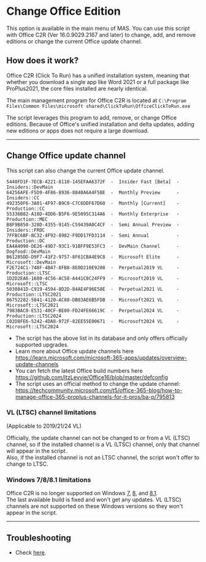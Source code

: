 # Change Office Edition

This option is available in the main menu of MAS. You can use this script with Office C2R (Ver 16.0.9029.2167 and later) to change, add, and remove editions or change the current Office update channel.

## How does it work?

Office C2R (Click To Run) has a unified installation system, meaning that whether you download a single app like Word 2021 or a full package like ProPlus2021, the core files installed are nearly identical.

The main management program for Office C2R is located at `C:\Program Files\Common Files\microsoft shared\ClickToRun\OfficeClickToRun.exe`

The script leverages this program to add, remove, or change Office editions. Because of Office's unified installation and delta updates, adding new editions or apps does not require a large download.

---

## Change Office update channel

This script can also change the current Office update channel.

```
5440FD1F-7ECB-4221-8110-145EFAA6372F  -  Insider Fast [Beta]  -  Insiders::DevMain
64256AFE-F5D9-4F86-8936-8840A6A4F5BE  -  Monthly Preview      -  Insiders::CC
492350F6-3A01-4F97-B9C0-C7C6DDF67D60  -  Monthly [Current]    -  Production::CC
55336B82-A18D-4DD6-B5F6-9E5095C314A6  -  Monthly Enterprise   -  Production::MEC
B8F9B850-328D-4355-9145-C59439A0C4CF  -  Semi Annual Preview  -  Insiders::FRDC
7FFBC6BF-BC32-4F92-8982-F9DD17FD3114  -  Semi Annual          -  Production::DC
EA4A4090-DE26-49D7-93C1-91BFF9E53FC3  -  DevMain Channel      -  Dogfood::DevMain
B61285DD-D9F7-41F2-9757-8F61CBA4E9C8  -  Microsoft Elite      -  Microsoft::DevMain
F2E724C1-748F-4B47-8FB8-8E0D210E9208  -  Perpetual2019 VL     -  Production::LTSC
1D2D2EA6-1680-4C56-AC58-A441C8C24FF9  -  Microsoft2019 VL     -  Microsoft::LTSC
5030841D-C919-4594-8D2D-84AE4F96E58E  -  Perpetual2021 VL     -  Production::LTSC2021
86752282-5841-4120-AC80-DB03AE6B5FDB  -  Microsoft2021 VL     -  Microsoft::LTSC2021
7983BAC0-E531-40CF-BE00-FD24FE66619C  -  Perpetual2024 VL     -  Production::LTSC2024
C02D8FE6-5242-4DA8-972F-82EE55E00671  -  Microsoft2024 VL     -  Microsoft::LTSC2024
```

- The script has the above list in its database and only offers officially supported upgrades.
- Learn more about Office update channels here https://learn.microsoft.com/microsoft-365-apps/updates/overview-update-channels  
- You can fetch the latest Office build numbers here https://github.com/ItzLevvie/Office16/blob/master/defconfig  
- The script uses an official method to change the update channel:  
https://techcommunity.microsoft.com/t5/office-365-blog/how-to-manage-office-365-proplus-channels-for-it-pros/ba-p/795813

### VL (LTSC) channel limitations
(Applicable to 2019/21/24 VL)

Officially, the update channel can not be changed to or from a VL (LTSC) channel, so if the installed channel is a VL (LTSC) channel, only that channel will appear in the script.  
Also, if the installed channel is not an LTSC channel, the script won't offer to change to LTSC.

### Windows 7/8/8.1 limitations

Office C2R is no longer supported on Windows [7](https://learn.microsoft.com/microsoft-365-apps/end-of-support/windows-7-support), [8](https://learn.microsoft.com/microsoft-365-apps/end-of-support/windows-8-support), and [8.1](https://learn.microsoft.com/microsoft-365-apps/end-of-support/windows-81-support).  
The last available build is fixed and won't get any updates. VL (LTSC) channels are not supported on these Windows versions so they won't appear in the script.

---

## Troubleshooting

-   Check [here](troubleshoot.md).
